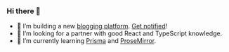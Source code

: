 ### Hi there 👋

- 🔭 I’m building a new [blogging platform](https://www.jamify.org/2021/01/09/building-a-new-blogging-platform/). [Get notified](https://landing.blogody.com/)!
- 👯 I’m looking for a partner with good React and TypeScript knowledge.
- 🌱 I’m currently learning [Prisma](https://www.prisma.io/) and [ProseMirror](https://github.com/prosemirror).

<!--
**styxlab/styxlab** is a ✨ _special_ ✨ repository because its `README.md` (this file) appears on your GitHub profile.

Here are some ideas to get you started:

- 🔭 I’m currently working on ...
- 🌱 I’m currently learning ...
- 👯 I’m looking to collaborate on ...
- 🤔 I’m looking for help with ...
- 💬 Ask me about ...
- 📫 How to reach me: ...
- 😄 Pronouns: ...
- ⚡ Fun fact: ...
-->
